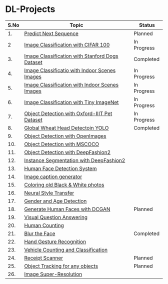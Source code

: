 # DL-Projects

|S.No|Topic|Status|
|---|---|---|
|1.|[Predict Next Sequence](https://drive.google.com/file/d/13pe_wCOnxQjTTibWglZlcWAhdA36IJeS/view)|Planned|
|2|[Image Classification with CIFAR 100](https://github.com/skj092/Image-Classification-with-CIFAR-100)|In Progress|
|3.|[Image Classification with Stanford Dogs Dataset](https://github.com/skj092/Image-Classification-with-Stanford-Dogs-Dataset)|Completed|
|4.|  [Image Classificatio with Indoor Scenes Images](https://github.com/skj092/Image-Classification-with-Indoor-Scenes-Images)|In Progress|
|5. | [Image Classification with Indoor Scenes Images](https://github.com/skj092/Image-Classification-with-Indoor-Scenes-Images-2)|In Progress|
|6.  |[Image Classification with Tiny ImageNet](https://github.com/skj092/Image-Classification-with-Tiny-ImageNet)|In Progress|
|7.  |[Object Detection with Oxford-IIIT Pet Dataset](https://github.com/skj092/Object-Detection-with-Oxford-IIIT-Pet-Dataset)|In Progress|
|8.  |[Global Wheat Head Detectoin YOLO](https://github.com/skj092/Wheat-Head-Detection-YOLO)|Completed|
|9.  |[Object Detection with OpenImages](https://drive.google.com/file/d/1PgSyY1060eisRkh590Xcp9p2LP7z0cI-/view)
|10.  |[Object Detection with MSCOCO](https://drive.google.com/file/d/1eHUeNklRT9I7Kdcx6_foZxAXP4NvYSRZ/view)
|11. |[Object Detection with DeepFashion2](https://drive.google.com/file/d/12DwGUbUVWT70HuwSmS9YQWSwoMdizGkU/view)
|12. |[Instance Segmentation with DeepFashion2](https://drive.google.com/file/d/1UGVHNGPXmjkwnvRKgtTfa5XYfe1wFQck/view)
|13. |[Human Face Detection System](https://drive.google.com/file/d/1_v5rpYmIog9Yw3iB7VKQnrTa8O0kOWFf/view)
|14. |[Image caption generator](https://drive.google.com/file/d/1eDMmX3SkDpEdr6_nOhERnnNQBdAkxqw8/view)
|15. |[Coloring old Black & White photos](https://drive.google.com/file/d/1DenTb_uA8UyKnzvGtxNRbzABKBiUM7oo/view)
|16. |[Neural Style Transfer](https://drive.google.com/file/d/1Yc6N8cfSufzsHphfm3ftYG-OVINaqxtr/view)
|17. |[Gender and Age Detection](https://drive.google.com/file/d/1A1pJimS8AalCZrNcGlUcv2xhEB4Bre4k/view)
|18. |[Generate Human Faces with DCGAN](https://github.com/skj092/Generate-Human-Faces-with-DCGAN)|Planned|
|19. |[Visual Question Answering](https://drive.google.com/file/d/1f5YlzREWijl8GDkMorlAAGnGBHbZAHSV/view)
|20. |[Human Counting](https://drive.google.com/file/d/1FJBFPLEHT3zwI3Q1gstwXsYxtenEvvaD/view)
|21. |[Blur the Face](https://github.com/skj092/Face_Blur)|Completed|
|22. |[Hand Gesture Recognition](https://drive.google.com/file/d/1sfUrpnYCER5KwFfWNZFnQCIswOENj3uX/view)
|23. |[Vehicle Counting and Classification](https://drive.google.com/file/d/1gNYmbyFd0NrEt7vRhLyyUxbWhAGgqUk5/view)
|24. |[Receipt Scanner](https://github.com/skj092/Receipt-Scanner)|Planned|
|25. |[Object Tracking for any objects](https://github.com/skj092/Object-Tracking)|Planned|
|26. |[Image Super-Resolution](https://drive.google.com/file/d/1Be4Re5_Sa8jrSOEUGCKl1r_o2AgnzeJI/view)
